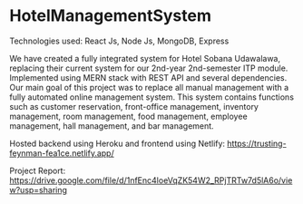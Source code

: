 # HotelManagementSystem

Technologies used: React Js, Node Js, MongoDB, Express

We have created a fully integrated system for Hotel Sobana Udawalawa, replacing their current system for our 2nd-year 2nd-semester ITP module. Implemented using MERN stack with REST API and several dependencies. Our main goal of this project was to replace all manual management with a fully automated online management system. This system contains functions such as customer reservation, front-office management, inventory management, room management, food management, employee management, hall management, and bar management.

Hosted backend using Heroku and frontend using Netlify: https://trusting-feynman-fea1ce.netlify.app/

Project Report: https://drive.google.com/file/d/1nfEnc4loeVqZK54W2_RPjTRTw7d5lA6o/view?usp=sharing
